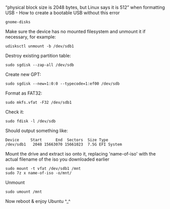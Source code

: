 “physical block size is 2048 bytes, but Linux says it is 512” when formatting USB - How to create a bootable USB without this error




```
gnome-disks
```


Make sure the device has no mounted filesystem and unmount it if necessary, for example:

```
udisksctl unmount -b /dev/sdb1
```

Destroy existing partition table:

```
sudo sgdisk --zap-all /dev/sdb
```

Create new GPT:
```
sudo sgdisk --new=1:0:0 --typecode=1:ef00 /dev/sdb
```
Format as FAT32:
```
sudo mkfs.vfat -F32 /dev/sdb1
```
Check it:
```
sudo fdisk -l /dev/sdb
```
Should output something like:
```
Device     Start      End  Sectors  Size Type
/dev/sdb1   2048 15663070 15661023  7.5G EFI System
```
Mount the drive and extract iso onto it, replacing 'name-of-iso' with the actual filename of the iso you downloaded earlier
```
sudo mount -t vfat /dev/sdb1 /mnt
sudo 7z x name-of-iso -o/mnt/
```
Unmount
```
sudo umount /mnt
```
Now reboot & enjoy Ubuntu ^_^
